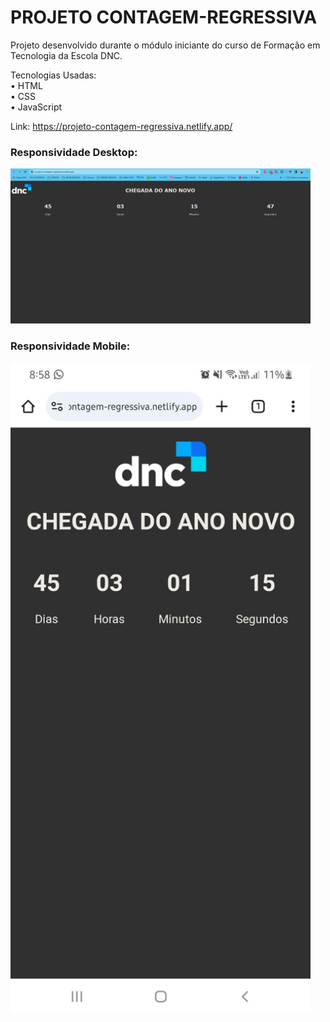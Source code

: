# PROJETO CONTAGEM-REGRESSIVA

Projeto desenvolvido durante o módulo iniciante do curso de Formação em Tecnologia da Escola DNC.

Tecnologias Usadas: <br>
• HTML <br>
• CSS <br>
• JavaScript

Link: https://projeto-contagem-regressiva.netlify.app/

### Responsividade Desktop:
<img src="/readme/cronometro-desktop.png" width="480px">

### Responsividade Mobile:
<img src="/readme/cronometro-mobile.jpg" width="480px">
